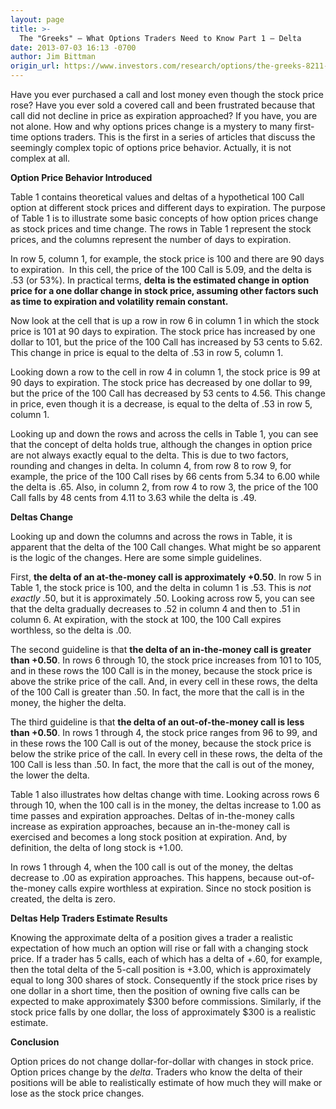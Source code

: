```yaml
---
layout: page
title: >-
  The "Greeks" – What Options Traders Need to Know Part 1 – Delta
date: 2013-07-03 16:13 -0700
author: Jim Bittman
origin_url: https://www.investors.com/research/options/the-greeks-8211-what-options-traders-need-to-know-part-1-8211-delta/
---
```






Have you ever purchased a call and lost money even though the stock price rose? Have you ever sold a covered call and been frustrated because that call did not decline in price as expiration approached? If you have, you are not alone. How and why options prices change is a mystery to many first-time options traders. This is the first in a series of articles that discuss the seemingly complex topic of options price behavior. Actually, it is not complex at all.

  

**Option Price Behavior Introduced**

  

Table 1 contains theoretical values and deltas of a hypothetical 100 Call option at different stock prices and different days to expiration. The purpose of Table 1 is to illustrate some basic concepts of how option prices change as stock prices and time change. The rows in Table 1 represent the stock prices, and the columns represent the number of days to expiration.

  

In row 5, column 1, for example, the stock price is 100 and there are 90 days to expiration.  In this cell, the price of the 100 Call is 5.09, and the delta is .53 (or 53%). In practical terms, **delta is the estimated change in option price for a one dollar change in stock price, assuming other factors such as time to expiration and volatility remain constant.**

  

Now look at the cell that is up a row in row 6 in column 1 in which the stock price is 101 at 90 days to expiration. The stock price has increased by one dollar to 101, but the price of the 100 Call has increased by 53 cents to 5.62. This change in price is equal to the delta of .53 in row 5, column 1.

  

Looking down a row to the cell in row 4 in column 1, the stock price is 99 at 90 days to expiration. The stock price has decreased by one dollar to 99, but the price of the 100 Call has decreased by 53 cents to 4.56. This change in price, even though it is a decrease, is equal to the delta of .53 in row 5, column 1.

  

Looking up and down the rows and across the cells in Table 1, you can see that the concept of delta holds true, although the changes in option price are not always exactly equal to the delta. This is due to two factors, rounding and changes in delta. In column 4, from row 8 to row 9, for example, the price of the 100 Call rises by 66 cents from 5.34 to 6.00 while the delta is .65. Also, in column 2, from row 4 to row 3, the price of the 100 Call falls by 48 cents from 4.11 to 3.63 while the delta is .49.

  

**Deltas Change**

  

Looking up and down the columns and across the rows in Table, it is apparent that the delta of the 100 Call changes. What might be so apparent is the logic of the changes. Here are some simple guidelines.

  

First, **the delta of an at-the-money call is approximately +0.50**. In row 5 in Table 1, the stock price is 100, and the delta in column 1 is .53. This is *not exactly* .50, but it is approximately .50. Looking across row 5, you can see that the delta gradually decreases to .52 in column 4 and then to .51 in column 6. At expiration, with the stock at 100, the 100 Call expires worthless, so the delta is .00.

  

The second guideline is that **the delta of an in-the-money call is greater than +0.50**. In rows 6 through 10, the stock price increases from 101 to 105, and in these rows the 100 Call is in the money, because the stock price is above the strike price of the call. And, in every cell in these rows, the delta of the 100 Call is greater than .50. In fact, the more that the call is in the money, the higher the delta.

  

The third guideline is that **the delta of an out-of-the-money call is less than +0.50**. In rows 1 through 4, the stock price ranges from 96 to 99, and in these rows the 100 Call is out of the money, because the stock price is below the strike price of the call. In every cell in these rows, the delta of the 100 Call is less than .50. In fact, the more that the call is out of the money, the lower the delta.

  

Table 1 also illustrates how deltas change with time. Looking across rows 6 through 10, when the 100 call is in the money, the deltas increase to 1.00 as time passes and expiration approaches. Deltas of in-the-money calls increase as expiration approaches, because an in-the-money call is exercised and becomes a long stock position at expiration. And, by definition, the delta of long stock is +1.00.

  

In rows 1 through 4, when the 100 call is out of the money, the deltas decrease to .00 as expiration approaches. This happens, because out-of-the-money calls expire worthless at expiration. Since no stock position is created, the delta is zero.

  

**Deltas Help Traders Estimate Results**

  

Knowing the approximate delta of a position gives a trader a realistic expectation of how much an option will rise or fall with a changing stock price. If a trader has 5 calls, each of which has a delta of +.60, for example, then the total delta of the 5-call position is +3.00, which is approximately equal to long 300 shares of stock. Consequently if the stock price rises by one dollar in a short time, then the position of owning five calls can be expected to make approximately $300 before commissions. Similarly, if the stock price falls by one dollar, the loss of approximately $300 is a realistic estimate.

  

**Conclusion**

  

Option prices do not change dollar-for-dollar with changes in stock price. Option prices change by the *delta*. Traders who know the delta of their positions will be able to realistically estimate of how much they will make or lose as the stock price changes.




